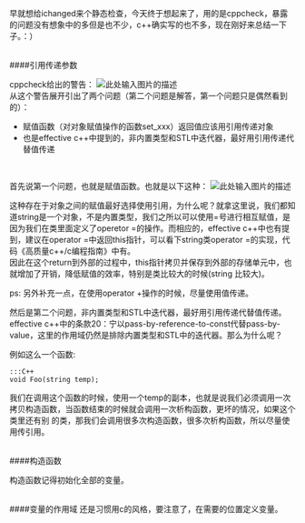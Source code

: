 早就想给ichanged来个静态检查，今天终于想起来了，用的是cppcheck，暴露的问题没有想象中的多但是也不少，c++确实写的也不多，现在刚好来总结一下子。：）
</br></br>

####引用传递参数  
  
cppcheck给出的警告：
![此处输入图片的描述][1]  
从这个警告展开引出了两个问题（第二个问题是解答，第一个问题只是偶然看到的）：

- 赋值函数（对对象赋值操作的函数set_xxx）返回值应该用引用传递对象
- 也是effective c++中提到的，非内置类型和STL中迭代器，最好用引用传递代替值传递  
</br>
    
首先说第一个问题，也就是赋值函数。也就是以下这种：
![此处输入图片的描述][2]   
  

这种存在于对象之间的赋值最好选择使用引用，为什么呢？就拿这里说，我们都知道string是一个对象，不是内置类型，我们之所以可以使用=号进行相互赋值，是因为我们在类里面定义了operetor =的操作。而相应的，effective c++中也有提到，建议在operator =中返回this指针，可以看下string类operator =的实现，代码《高质量c++/c编程指南》中有。  
因此在这个return到外部的过程中，this指针拷贝并保存到外部的存储单元中，也就增加了开销，降低赋值的效率，特别是类比较大的时候(string 比较大)。

<!--more-->  

ps: 另外补充一点，在使用operator +操作的时候，尽量使用值传递。
</br>  

然后是第二个问题，非内置类型和STL中迭代器，最好用引用传递代替值传递。effective c++中的条款20：宁以pass-by-reference-to-const代替pass-by-value，这里的作用域仍然是排除内置类型和STL中的迭代器。那么为什么呢？

例如这么一个函数:

    :::C++
    void Foo(string temp);
   

 我们在调用这个函数的时候，使用一个temp的副本，也就是说我们必须调用一次拷贝构造函数，当函数结束的时候就会调用一次析构函数，更坏的情况，如果这个类里还有别  的类，那我们会调用很多次构造函数，很多次析构函数，所以尽量使用传引用。  
</br>  

####构造函数

构造函数记得初始化全部的变量。

</br>
####变量的作用域
还是习惯用c的风格，要注意了，在需要的位置定义变量。



  [1]: http://pic.yupoo.com/fayewu_v/DtSL52Wv/8Guri.png
  [2]: http://pic.yupoo.com/fayewu_v/DtYFHdq6/cpVkW.png
